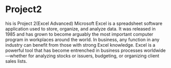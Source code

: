 # Project2
his is Project 2(Excel Advanced)
Microsoft Excel is a spreadsheet software application used to store, organize, and analyze data. It was released in 1985 and has grown to become arguably the most important computer program in workplaces around the world. In business, any function in any industry can benefit from those with strong Excel knowledge.
Excel is a powerful tool that has become entrenched in business processes worldwide—whether for analyzing stocks or issuers, budgeting, or organizing client sales lists.
